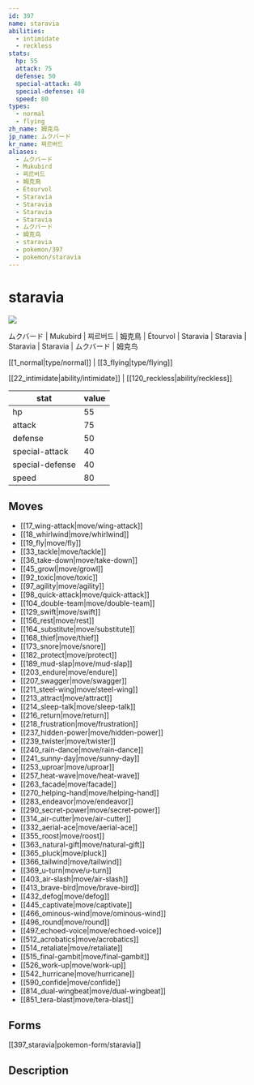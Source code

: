 ```yaml
---
id: 397
name: staravia
abilities:
  - intimidate
  - reckless
stats:
  hp: 55
  attack: 75
  defense: 50
  special-attack: 40
  special-defense: 40
  speed: 80
types:
  - normal
  - flying
zh_name: 姆克鸟
jp_name: ムクバード
kr_name: 찌르버드
aliases:
  - ムクバード
  - Mukubird
  - 찌르버드
  - 姆克鳥
  - Étourvol
  - Staravia
  - Staravia
  - Staravia
  - Staravia
  - ムクバード
  - 姆克鸟
  - staravia
  - pokemon/397
  - pokemon/staravia
---
```

# staravia

![](https://raw.githubusercontent.com/PokeAPI/sprites/master/sprites/pokemon/397.png)

ムクバード | Mukubird | 찌르버드 | 姆克鳥 | Étourvol | Staravia | Staravia | Staravia | Staravia | ムクバード | 姆克鸟

[[1_normal|type/normal]] | [[3_flying|type/flying]]

[[22_intimidate|ability/intimidate]] | [[120_reckless|ability/reckless]]

|stat|value|
|---|---|
|hp|55|
|attack|75|
|defense|50|
|special-attack|40|
|special-defense|40|
|speed|80|


## Moves

- [[17_wing-attack|move/wing-attack]]
- [[18_whirlwind|move/whirlwind]]
- [[19_fly|move/fly]]
- [[33_tackle|move/tackle]]
- [[36_take-down|move/take-down]]
- [[45_growl|move/growl]]
- [[92_toxic|move/toxic]]
- [[97_agility|move/agility]]
- [[98_quick-attack|move/quick-attack]]
- [[104_double-team|move/double-team]]
- [[129_swift|move/swift]]
- [[156_rest|move/rest]]
- [[164_substitute|move/substitute]]
- [[168_thief|move/thief]]
- [[173_snore|move/snore]]
- [[182_protect|move/protect]]
- [[189_mud-slap|move/mud-slap]]
- [[203_endure|move/endure]]
- [[207_swagger|move/swagger]]
- [[211_steel-wing|move/steel-wing]]
- [[213_attract|move/attract]]
- [[214_sleep-talk|move/sleep-talk]]
- [[216_return|move/return]]
- [[218_frustration|move/frustration]]
- [[237_hidden-power|move/hidden-power]]
- [[239_twister|move/twister]]
- [[240_rain-dance|move/rain-dance]]
- [[241_sunny-day|move/sunny-day]]
- [[253_uproar|move/uproar]]
- [[257_heat-wave|move/heat-wave]]
- [[263_facade|move/facade]]
- [[270_helping-hand|move/helping-hand]]
- [[283_endeavor|move/endeavor]]
- [[290_secret-power|move/secret-power]]
- [[314_air-cutter|move/air-cutter]]
- [[332_aerial-ace|move/aerial-ace]]
- [[355_roost|move/roost]]
- [[363_natural-gift|move/natural-gift]]
- [[365_pluck|move/pluck]]
- [[366_tailwind|move/tailwind]]
- [[369_u-turn|move/u-turn]]
- [[403_air-slash|move/air-slash]]
- [[413_brave-bird|move/brave-bird]]
- [[432_defog|move/defog]]
- [[445_captivate|move/captivate]]
- [[466_ominous-wind|move/ominous-wind]]
- [[496_round|move/round]]
- [[497_echoed-voice|move/echoed-voice]]
- [[512_acrobatics|move/acrobatics]]
- [[514_retaliate|move/retaliate]]
- [[515_final-gambit|move/final-gambit]]
- [[526_work-up|move/work-up]]
- [[542_hurricane|move/hurricane]]
- [[590_confide|move/confide]]
- [[814_dual-wingbeat|move/dual-wingbeat]]
- [[851_tera-blast|move/tera-blast]]

## Forms



[[397_staravia|pokemon-form/staravia]]

## Description



